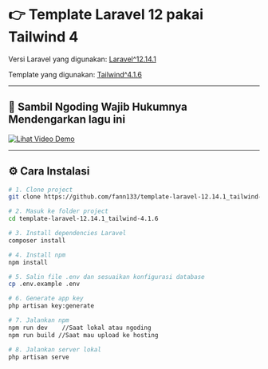 # 👉 Template Laravel 12 pakai Tailwind 4

Versi Laravel yang digunakan: [Laravel^12.14.1](https://laravel.com/docs/12.x)

Template yang digunakan: [Tailwind^4.1.6](https://v3.tailwindcss.com/docs/guides/laravel)

---

## 🎥 Sambil Ngoding Wajib Hukumnya Mendengarkan lagu ini

[![Lihat Video Demo](https://img.youtube.com/vi/CtRIsakAgjQ/0.jpg)](https://youtu.be/CtRIsakAgjQ?si=Durnh1AAhMHUqCLS "Klik untuk menonton di YouTube")

---

## ⚙️ Cara Instalasi

```bash
# 1. Clone project
git clone https://github.com/fann133/template-laravel-12.14.1_tailwind-4.1.6.git

# 2. Masuk ke folder project
cd template-laravel-12.14.1_tailwind-4.1.6

# 3. Install dependencies Laravel
composer install

# 4. Install npm
npm install

# 5. Salin file .env dan sesuaikan konfigurasi database
cp .env.example .env

# 6. Generate app key
php artisan key:generate

# 7. Jalankan npm
npm run dev    //Saat lokal atau ngoding
npm run build //Saat mau upload ke hosting

# 8. Jalankan server lokal
php artisan serve

